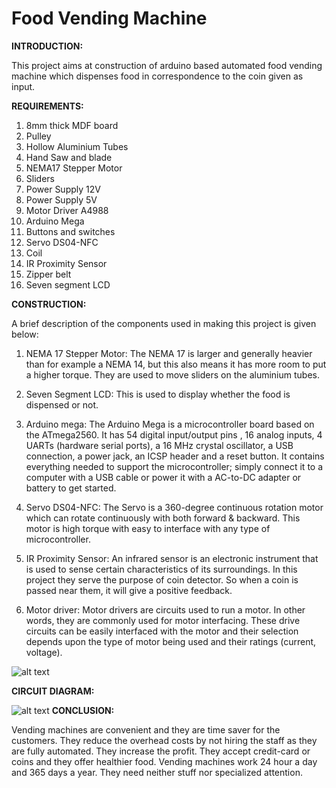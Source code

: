 <h1>Food Vending Machine</h1>

**INTRODUCTION:**

This project aims at construction of arduino based automated food vending machine which dispenses food in correspondence to the coin given as input.

**REQUIREMENTS:**

1.	8mm thick MDF board 
2.	Pulley
3.	Hollow Aluminium Tubes
4.	Hand Saw and blade
5.	NEMA17 Stepper Motor 
6.	Sliders
7.	Power Supply 12V
8.	Power Supply 5V
9.	Motor Driver A4988
10.	 Arduino Mega
11.	 Buttons and switches
12.	 Servo DS04-NFC
13.	 Coil
14.	 IR Proximity Sensor
15.	 Zipper belt
16.	 Seven segment LCD 


**CONSTRUCTION:**

A brief description of the components used in making this project is given below:

1.	NEMA 17 Stepper Motor:
The NEMA 17 is larger and generally heavier than for example a NEMA 14, but this also means it has more room to put a higher torque. They are used to move sliders on the aluminium tubes.

2.	Seven Segment LCD:
This is used to display whether the food is dispensed or not.

3.	Arduino mega:
The Arduino Mega  is a microcontroller board based on the ATmega2560. It has 54 digital input/output pins , 16 analog inputs, 4 UARTs (hardware serial ports), a 16 MHz crystal oscillator, a USB connection, a power jack, an ICSP header and a reset button. It contains everything needed to support the microcontroller; simply connect it to a computer with a USB cable or power it with a AC-to-DC adapter or battery to get started. 

4.	Servo DS04-NFC:
The Servo is a 360-degree continuous rotation motor which can rotate continuously with both forward & backward. This motor is high torque with easy to interface with any type of microcontroller.

5.	IR Proximity Sensor: 
An infrared sensor is an electronic instrument that is used to sense certain characteristics of its surroundings. 
In this project they serve the purpose of coin detector. So when a coin is passed near them, it will give a positive feedback. 

6.	Motor driver:
Motor drivers are circuits used to run a motor. In other words, they are commonly used for motor interfacing. These drive circuits can be easily interfaced with the motor and their selection depends upon the type of motor being used and their ratings (current, voltage).

![alt text](https://github.com/swarnima14/Projects-Fest-2019/blob/master/Food-Vending-Machine/1.jpg)

**CIRCUIT DIAGRAM:**

![alt text](https://github.com/swarnima14/Projects-Fest-2019/blob/master/Food-Vending-Machine/2.png)
**CONCLUSION:**

Vending machines are convenient and they are time saver for the customers. They reduce the overhead costs by not hiring the staff as they are fully automated. 
They increase the profit. They accept credit-card or coins and they offer healthier food.
Vending machines work 24 hour a day and 365 days a year. They need neither stuff nor specialized attention. 





  
